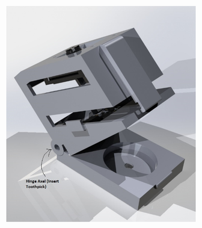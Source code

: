 ![Camera mount illustration](https://github.com/ARoS-NCSU/Reliable-Wearable-Robotics/blob/master/RPI%20Data%20Aggregator%20%20-%20lowerlimb/pics/leg%20camera%20mount%20pi%20camera%20-%20annotated.jpg)

